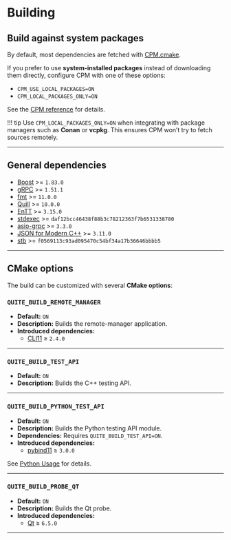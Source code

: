# Building

## Build against system packages

By default, most dependencies are fetched with [CPM.cmake](https://github.com/cpm-cmake/CPM.cmake).

If you prefer to use **system-installed packages** instead of downloading them directly, configure CPM with one of these options:

- `CPM_USE_LOCAL_PACKAGES=ON`
- `CPM_LOCAL_PACKAGES_ONLY=ON`

See the [CPM reference](https://github.com/cpm-cmake/CPM.cmake?tab=readme-ov-file#cpm_use_local_packages) for details.

!!! tip
    Use `CPM_LOCAL_PACKAGES_ONLY=ON` when integrating with package managers such as **Conan** or **vcpkg**.
    This ensures CPM won’t try to fetch sources remotely.

---

## General dependencies

* [Boost](https://www.boost.org/) >= `1.83.0`
* [gRPC](https://grpc.io/) >= `1.51.1`
* [fmt](https://fmt.dev) >= `11.0.0`
* [Quill](https://github.com/odygrd/quill) >= `10.0.0`
* [EnTT](https://github.com/skypjack/entt) >= `3.15.0`
* [stdexec](https://github.com/NVIDIA/stdexec) >= `daf12bcc46438f88b3c78212363f7b6531338780`
* [asio-grpc](https://github.com/Tradias/asio-grpc) >= `3.3.0`
* [JSON for Modern C++](https://json.nlohmann.me/) >= `3.11.0`
* [stb](https://github.com/nothings/stb) >= `f0569113c93ad095470c54bf34a17b36646bbbb5`

---

## CMake options

The build can be customized with several **CMake options**:

### `QUITE_BUILD_REMOTE_MANAGER`

- **Default:** `ON`
- **Description:** Builds the remote-manager application.
- **Introduced dependencies:**
    - [CLI11](https://cliutils.github.io/CLI11/book/) ≥ `2.4.0`

---

### `QUITE_BUILD_TEST_API`

- **Default:** `ON`
- **Description:** Builds the C++ testing API.

---

### `QUITE_BUILD_PYTHON_TEST_API`

- **Default:** `ON`
- **Description:** Builds the Python testing API module.
- **Dependencies:** Requires `QUITE_BUILD_TEST_API=ON`.
- **Introduced dependencies:**
    - [pybind11](https://pybind11.readthedocs.io/en/stable/) ≥ `3.0.0`

See [Python Usage](python-usage.md) for details.

---

### `QUITE_BUILD_PROBE_QT`

- **Default:** `ON`
- **Description:** Builds the Qt probe.
- **Introduced dependencies:**
    - [Qt](https://www.qt.io/) ≥ `6.5.0`

---
